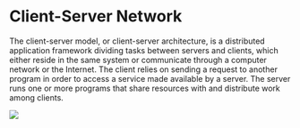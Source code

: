 # Client-Server Network

The client-server model, or client-server architecture, is a distributed application framework dividing tasks between servers and clients, which either reside in the same system or communicate through a computer network or the Internet. The client relies on sending a request to another program in order to access a service made available by a server. The server runs one or more programs that share resources with and distribute work among clients.



![](https://upload.wikimedia.org/wikipedia/commons/thumb/c/c9/Client-server-model.svg/1200px-Client-server-model.svg.png)